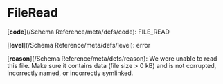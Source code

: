 # FileRead

[**code**](/Schema Reference/meta/defs/code): FILE_READ

[**level**](/Schema Reference/meta/defs/level): error

[**reason**](/Schema Reference/meta/defs/reason): We were unable to read this file. Make sure it contains data (file size > 0 kB) and is not corrupted, incorrectly named, or incorrectly symlinked.